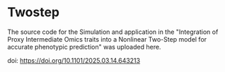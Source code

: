 # Twostep

The source code for the Simulation and application in the "Integration of Proxy Intermediate Omics traits into a Nonlinear Two-Step model for accurate phenotypic prediction" was uploaded here.

doi: https://doi.org/10.1101/2025.03.14.643213
